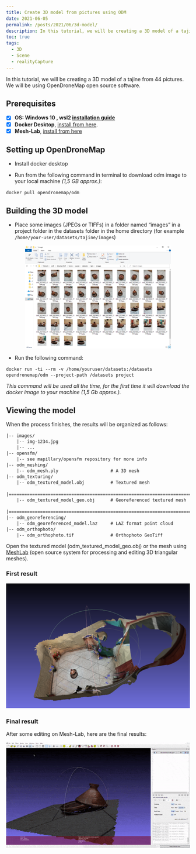 ```yaml
---
title: Create 3D model from pictures using ODM
date: 2021-06-05
permalink: /posts/2021/06/3d-model/
description: In this tutorial, we will be creating a 3D model of a tajine from 44 pictures. We will be using OpenDroneMap open source software.
toc: true
tags:
  - 3D 
  - Scene 
  - realityCapture
---
```


In this tutorial, we will be creating a 3D model of a tajine from 44 pictures. We will be using OpenDroneMap open source software.

## Prerequisites

- [x] **OS: Windows 10 , wsl2 [installation guide](https://docs.microsoft.com/en-us/windows/wsl/install-win10)**
- [x] **Docker Desktop**, [install from here](https://docs.docker.com/get-docker/).
- [x] **Mesh-Lab**, [install from here](https://www.meshlab.net/#download)

## Setting up OpenDroneMap

- Install docker desktop

- Run from the following command in terminal to download odm image to your local machine _(1,5 GB approx.)_:

```
docker pull opendronemap/odm
```

## Building the 3D model

- Place some images (JPEGs or TIFFs) in a folder named “images” in a project folder in the datasets folder in the home directory (for example `/home/your-user/datasets/tajine/images`)

<center>
<img src="https://github.com/ayoubft/Journey-GSoC-21/raw/main/res/images/images_for_odm.png" alt="Tajine images for odm" width="400"/>
</center>

- Run the following command:

```
docker run -ti --rm -v /home/youruser/datasets:/datasets opendronemap/odm --project-path /datasets project
```

_This command will be used all the time, for the first time it will download the docker image to your machine (1,5 Gb approx.)._

## Viewing the model

When the process finishes, the results will be organized as follows:

```
|-- images/
    |-- img-1234.jpg
    |-- ...
|-- opensfm/
    |-- see mapillary/opensfm repository for more info
|-- odm_meshing/
    |-- odm_mesh.ply                    # A 3D mesh
|-- odm_texturing/
    |-- odm_textured_model.obj          # Textured mesh
    |======================================================================
    |-- odm_textured_model_geo.obj      # Georeferenced textured mesh
    |======================================================================
|-- odm_georeferencing/
    |-- odm_georeferenced_model.laz     # LAZ format point cloud
|-- odm_orthophoto/
    |-- odm_orthophoto.tif              # Orthophoto GeoTiff
```

Open the textured model (odm_textured_model_geo.obj) or the mesh using [MeshLab](https://www.meshlab.net/) (open source system for processing and editing 3D triangular meshes).

### First result

<center>
<img src="https://github.com/ayoubft/Journey-GSoC-21/raw/main/res/images/first-model-unedited.png" alt="first model unedited" width="600"/>
</center>

### Final result

After some editing on Mesh-Lab, here are the final results:

<center>
<img src="https://github.com/ayoubft/Journey-GSoC-21/raw/main/res/images/tajine-final.gif" alt="final tajine" width="800"/>
</center>
